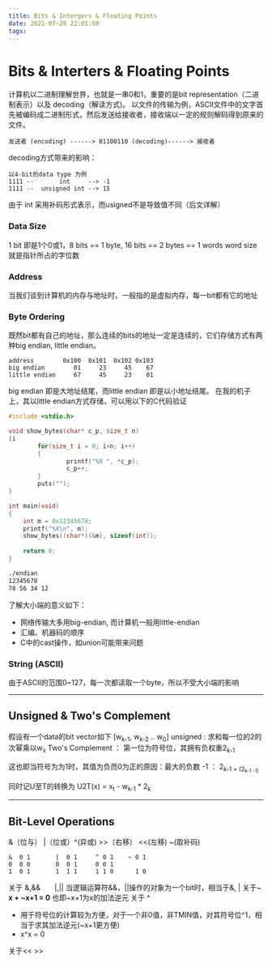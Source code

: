 ```yaml
---
title: Bits & Intergers & Floating Points
date: 2021-07-28 22:01:50
tags:
---
```


# Bits & Interters & Floating Points

计算机以二进制理解世界，也就是一串0和1，重要的是bit representation（二进制表示）以及 decoding（解读方式)。
以文件的传输为例，ASCII文件中的文字首先被编码成二进制形式，然后发送给接收者，接收端以一定的规则解码得到原来的文件。
```
发送者 (encoding) ------> 01100110 (decoding)------> 接收者
```
decoding方式带来的影响：
```
以4-bit的data type 为例
1111 --       int     --> -1
1111 --  unsigned int --> 15
```
由于 int 采用补码形式表示，而usigned不是导致值不同（后文详解）

### Data Size
1 bit 即是1个0或1，8 bits == 1 byte, 16 bits == 2 bytes == 1 words
word size 就是指针所占的字位数

### Address
当我们谈到计算机的内存与地址时，一般指的是虚拟内存，每一bit都有它的地址
### Byte Ordering
既然bit都有自己的地址，那么连续的bits的地址一定是连续的，它们存储方式有两种big endian, little endian。
```
address        0x100  0x101  0x102 0x103
big endian        01     23     45    67
little endian     67     45     23    01
```
big endian 即是大地址结尾，而little endian 即是以小地址结尾。
在我的机子上，其以little endian方式存储，可以用以下的C代码验证
```C
#include <stdio.h>

void show_bytes(char* c_p, size_t n)
{i
		for(size_t i = 0; i<n; i++)
		{
				printf("%X ", *c_p);
				c_p++;
		}
		puts("");
}

int main(void)
{
	int m = 0x12345678;
	printf("%X\n", m);
	show_bytes((char*)(&m), sizeof(int));
	
	return 0;
}
```

```bash
./endian
12345678
78 56 34 12  
```

了解大小端的意义如下：
- 网络传输大多用big-endian, 而计算机一般用little-endian
- 汇编、机器码的顺序
- C中的cast操作，如union可能带来问题

### String (ASCII)
由于ASCII的范围0~127，每一次都读取一个byte，所以不受大小端的影响

---


## Unsigned & Two's Complement

假设有一个data的bit vector如下
[w<sub>k-1</sub>, w<sub>k-2</sub> .. w<sub>0</sub>]
unsigned : 求和每一位的2的次幂乘以w<sub>x</sub>
Two's Complement ： 第一位为符号位，其拥有负权重2<sub>k-1</sup>

这也即当符号为为1时，其值为负而0为正的原因：最大的负数 -1 ： 2<sub>k-1</sup> + (2<sub>k-1</sup> -1)

同时记U至T的转换为
U2T(x) = x<sub>t</sub> - w<sub>k-1</sub> * 2<sub>k</sup>

---

## Bit-Level Operations
&（位与） |（位或）^(异或) >>（右移） <<(左移)	~(取补码)
```
&  0 1       |  0 1     ^ 0 1    ~ 0 1
0  0 0       0  0 1     0 0 1      
1  0 1       1  1 1     1 1 0      1 0
```
关于 &,&&　　|,|| 
当逻辑运算符&&，||操作的对象为一个bit时，相当于&, |
关于~
**x + ~x+1 = 0**
也即~x+1为x的加法逆元
关于 ^
- 用于符号位的计算较为方便，对于一个非0值，非TMIN值，对其符号位^1，相当于求其加法逆元(~x+1更方便)
- x^x = 0

关于<< >>




